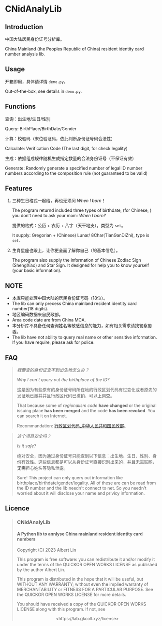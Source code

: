 # CNidAnalyLib

## Introduction

中国大陆居民身份证号分析库。

China Mainland (the Peoples Republic of China) resident identity card number analysis lib.

## Usage

开箱即用，具体请详情 `demo.py`。

Out-of-the-box, see details in `demo.py`.


## Functions

查询：出生地/生日/性别

Query: BirthPlace/BirthDate/Gender

计算：校验码（末位验证码，依此判断身份证号码合法性）

Calculate: Verification Code (The last digit, for check legality)

生成：依据组成规律随机生成指定数量的合法身份证号（不保证有效）

Generate: Randomly generate a specified number of legal ID number numbers according to the composition rule (not guaranteed to be valid)

## Features

1. 三种生日格式一起给，再也无须问 *When I born*！

   The program returnd included three types of birthdate, (for Chinese, ) you don't need to ask your mom: *When I born?*

   提供的格式：公历 + 农历 + 八字（天干地支），类型为 `set`。

   It supply: Gregorian + (Chinese) Lunar/ 8Char(TianGanDiZhi), type is `set`.

2. 生肖星座也跟上，让你更全面了解你自己（的基本信息）。

   The program also supply the information of Chinese Zodiac Sign (ShengXiao) and Star Sign. It designed for help you to know yourself (your basic information).

## NOTE

* 本库只能处理中国大陆的居民身份证号码（18位）。
* The lib can only precess China mainland resident identity card number(18 digits).
* 地区编码数据来自民政部。
* Area code date are from China MCA.
* 本分析库不具备任何查询姓名等敏感信息的能力，如有相关需求请找警察蜀黍。
* The lib have not ability to query real name or other sensitive information. If you have require, please ask for police.

## FAQ

> *我要查的身份证查不到出生地怎么办？*
>
> *Why I can't query out the birthplace of the ID?*
>
> 这是因为有些原有的身份证号码所在地的行政区划代码有过变化或者原先的发证地已撤并并且行政区代码已撤销，可以上网查。
>
> That because some of *regionalism code* **have changed** or the original issuing place **has been merged** and the code **has been revoked**. You can search it on Internet.
>
> Recommandation: [行政区划代码_中华人民共和国民政部](https://www.mca.gov.cn/article/sj/xzqh/1980/)。

> *这个项目安全吗？*
>
> *Is it safe?*
>
> 绝对安全，因为通过身份证号只能查到以下信息：出生地、生日、性别、身份有效性。这些信息都是可以从身份证号直接识别出来的，并且无需联网，**无需**担心姓名等隐私泄露。
>
> Sure! This project can only query out information like birthplace/birthdate/gender/legality. All of these are can be read from the ID number and the lib needn't connect to net. So you needn't worried about it will disclose your name and privicy information.


## Licence

> ### CNidAnalyLib
>
> #### A Python lib to annlyse China mainland resident identity card numbers
>
> Copyright (C) 2023 Albert Lin
>
> This program is free software: you can redistribute it and/or modify it under the terms of the QUICKOR OPEN WORKS LICENSE as published by the author Albert Lin.
>
> This program is distributed in the hope that it will be useful, but WITHOUT ANY WARRANTY; without even the implied warranty of MERCHANTABILITY or FITNESS FOR A PARTICULAR PURPOSE.  See the QUICKOR OPEN WORKS LICENSE for more details.
>
> You should have received a copy of the QUICKOR OPEN WORKS LICENSE along with this program. If not, see
>
> <center>&lt;https://lab.gkcoll.xyz/license&gt;<center>


